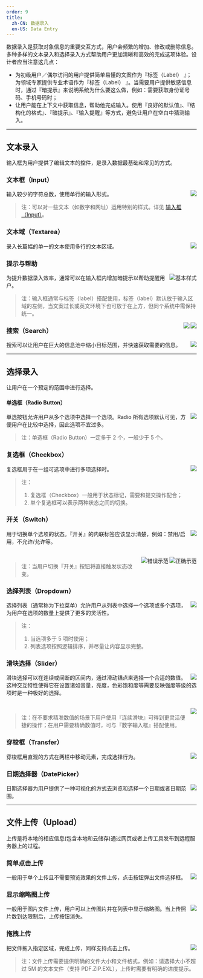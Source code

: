 ```yaml
---
order: 9
title:
  zh-CN: 数据录入
  en-US: Data Entry
---
```


数据录入是获取对象信息的重要交互方式，用户会频繁的增加、修改或删除信息。多种多样的文本录入和选择录入方式帮助用户更加清晰和高效的完成这项体验。设计者应当注意这几点：

- 为初级用户／偶尔访问的用户提供简单易懂的文案作为『标签（Label） 』；为领域专家提供专业术语作为『标签（Label） 』。当需要用户提供敏感信息时，通过『暗提示』来说明系统为什么要这么做，例如：需要获取身份证号码、手机号码时；
- 让用户能在上下文中获取信息，帮助他完成输入。使用『良好的默认值』、『结构化的格式』、『暗提示』、『输入提醒』等方式，避免让用户在空白中猜测输入。

---

## 文本录入

输入框为用户提供了编辑文本的控件，是录入数据最基础和常见的方式。

### 文本框（Input）

<img class="preview-img no-padding" align="right" src="https://zos.alipayobjects.com/rmsportal/BPMNkGkHFqbBCRMUdfRh.png">

输入较少的字符总数，使用单行的输入形式。

> 注：可以对一些文本（如数字和网址）运用特别的样式。详见 [输入框（Input）](/components/input/)。

### 文本域（Textarea）

<img class="preview-img no-padding" align="right" src="https://zos.alipayobjects.com/rmsportal/QVRSSdYrWjthpCOupqON.png">

录入长篇幅的单一的文本使用多行的文本区域。

### 提示与帮助

<img class="preview-img no-padding" align="right" src="https://zos.alipayobjects.com/rmsportal/KSWwgpyjPkbwclNvbvvR.png" alt="基本样式">

为提升数据录入效率，通常可以在输入框内增加暗提示以帮助提醒用户。

> 注：输入框通常与标签（label）搭配使用，标签（label）默认放于输入区域的左侧，当文案过长或英文环境下也可放于在上方，但同个系统中需保持统一。

<img class="preview-img no-padding" align="right" src="https://zos.alipayobjects.com/rmsportal/RtFCPKSMfRlgISbMJJRy.png" description="当说明文案较长时，你可以使用一个『信息』图标或者提示工具。">

<img class="preview-img no-padding" align="right" src="https://zos.alipayobjects.com/rmsportal/rElfIRpcmLsCTFzZDINy.png" description="对于那些短的输入提醒（短于一句），你可以将其放置在输入框的下方。">

### 搜索（Search）

<img class="preview-img no-padding" align="right" src="https://zos.alipayobjects.com/rmsportal/ycPmRlbZtsoYAibbwMCZ.png">

搜索可以让用户在巨大的信息池中缩小目标范围，并快速获取需要的信息。

---

## 选择录入

让用户在一个预定的范围中进行选择。

#### 单选框（Radio Button）

<img class="preview-img no-padding" align="right" src="https://zos.alipayobjects.com/rmsportal/EvxgOJzHiQAxpuRaEhbH.png">

单选按钮允许用户从多个选项中选择一个选项。Radio 所有选项默认可见，方便用户在比较中选择，因此选项不宜过多。

> 注：单选框（Radio Button）一定多于 2 个，一般少于 5 个。

### 复选框（Checkbox）

<img class="preview-img no-padding" align="right" src="https://zos.alipayobjects.com/rmsportal/duKUrQDKiyPnYaWtvkQK.png">

复选框用于在一组可选项中进行多项选择时。

> 注：
> 1. 复选框（Checkbox）一般用于状态标记，需要和提交操作配合；
> 2. 单个复选框可以表示两种状态之间的切换。

### 开关（Switch）

<img class="preview-img no-padding" align="right" src="https://zos.alipayobjects.com/rmsportal/aIdIORGzFNjqMwrmiguZ.png">

用于切换单个选项的状态。『开关』的内联标签应该显示清楚，例如：禁用/启用，不允许/允许等。

<br />

<img class="preview-img no-padding good" align="right" src="https://zos.alipayobjects.com/rmsportal/qoqGjsZYATDiXiWEjNIK.png" alt="正确示范">
<img class="preview-img no-padding bad" align="right" src="https://zos.alipayobjects.com/rmsportal/ZcWvStIELApkpnkDOWDG.png" alt="错误示范" description="切换『开关』结果会立即生效，无需与操作按钮搭配使用。">

> 注：当用户切换『开关』按钮将直接触发状态改变。

### 选择列表（Dropdown）

<img class="preview-img no-padding" align="right" src="https://zos.alipayobjects.com/rmsportal/iGSmUHkADwVyhuTOBkpJ.png">

选择列表（通常称为下拉菜单）允许用户从列表中选择一个选项或多个选项，为用户在选项的数量上提供了更多的灵活性。

> 注：
> 1. 当选项多于 5 项时使用；
> 2. 列表选项按照逻辑排序，并尽量让内容显示完整。

### 滑块选择（Slider）

<img class="preview-img no-padding" align="right" src="https://zos.alipayobjects.com/rmsportal/JJZycUHtpopKCMxXyQpx.png">

滑块选择可以在连续或间断的区间内，通过滑动锚点来选择一个合适的数值。这种交互特性使得它在设置诸如音量，亮度，色彩饱和度等需要反映强度等级的选项时是一种极好的选择。

<br />

<img class="preview-img no-padding" align="right" src="https://zos.alipayobjects.com/rmsportal/hWhUUUzikHarZSBhefDI.png">

> 注：在不要求精准数值的场景下用户使用『连续滑块』可得到更灵活便捷的操作；在用户需要精确数值时，可与『数字输入框』搭配使用。

### 穿梭框（Transfer）

<img class="preview-img no-padding" align="right" src="https://zos.alipayobjects.com/rmsportal/VpfyicZPlNugqEjQKSDf.png">

穿梭框用直观的方式在两栏中移动元素，完成选择行为。

### 日期选择器（DatePicker）

<img class="preview-img no-padding" align="right" src="https://zos.alipayobjects.com/rmsportal/gaaLemRmjgNpcnlthmkr.png">

日期选择器为用户提供了一种可视化的方式去浏览和选择一个日期或者日期范围。

---

## 文件上传（Upload）

上传是将本地的相应信息(包含本地和云储存)通过网页或者上传工具发布到远程服务器上的过程。

### 简单点击上传

<img class="preview-img no-padding" align="right" src="https://zos.alipayobjects.com/rmsportal/aqMzAypQRBkmWfMOpOCE.png">

一般用于单个上传且不需要预览效果的文件上传，点击按钮弹出文件选择框。

### 显示缩略图上传

<img class="preview-img no-padding" align="right" src="https://zos.alipayobjects.com/rmsportal/oUsyeTsjadJfieTspgVq.png">

一般用于图片文件上传，用户可以上传图片并在列表中显示缩略图。当上传照片数到达限制后，上传按钮消失。

### 拖拽上传

<img class="preview-img no-padding" align="right" src="https://zos.alipayobjects.com/rmsportal/euEBewdgKmhThFWrWHIm.png">

把文件拖入指定区域，完成上传，同样支持点击上传。

> 注：文件上传需要提供明确的文件大小和文件格式，例如：请选择大小不超过 5M 的文本文件（支持 PDF.ZIP.EXL），上传时需要有明确的进度提示。
